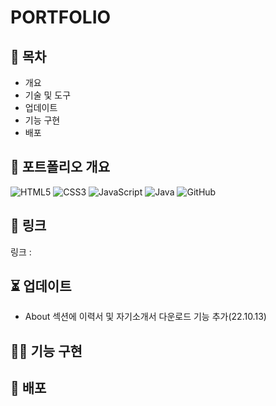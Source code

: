 # PORTFOLIO



## 📗 목차


- 개요
- 기술 및 도구
- 업데이트
- 기능 구현
- 배포

## 📝 포트폴리오 개요
![HTML5](https://img.shields.io/badge/html5-%23E34F26.svg?style=for-the-badge&logo=html5&logoColor=white)
![CSS3](https://img.shields.io/badge/css3-%231572B6.svg?style=for-the-badge&logo=css3&logoColor=white)
![JavaScript](https://img.shields.io/badge/javascript-%23323330.svg?style=for-the-badge&logo=javascript&logoColor=%23F7DF1E)
![Java](https://img.shields.io/badge/java-%23ED8B00.svg?style=for-the-badge&logo=java&logoColor=white)
![GitHub](https://img.shields.io/badge/github-%23121011.svg?style=for-the-badge&logo=github&logoColor=white)

## 🔗 링크 

링크 :

## ⏳ 업데이트
- About 섹션에 이력서 및 자기소개서 다운로드 기능 추가(22.10.13)

## 👩‍💻 기능 구현
## 🚀 배포
